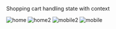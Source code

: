 Shopping cart handling state with context

![home](https://user-images.githubusercontent.com/70117105/149677057-c1493905-a46f-44fe-9f88-535a5d81065a.png)
![home2](https://user-images.githubusercontent.com/70117105/149677342-7f9df1bd-b9cf-4aaa-baa6-b72cdf731026.png)
![mobile2](https://user-images.githubusercontent.com/70117105/149677481-4a3dcca4-9976-41ca-89d3-3ac131274f01.png)
![mobile](https://user-images.githubusercontent.com/70117105/149677482-b4d4f902-f335-4b1a-9028-9f4d810be8c8.png)
